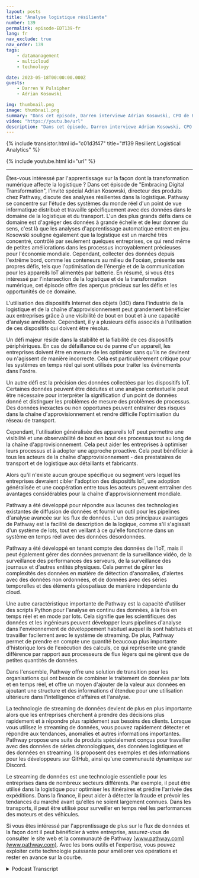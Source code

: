 ```yaml
---
layout: posts
title: "Analyse logistique résiliente"
number: 139
permalink: episode-EDT139-fr
lang: fr
nav_exclude: true
nav_order: 139
tags:
    - datamanagement
    - multicloud
    - technology

date: 2023-05-18T00:00:00.000Z
guests:
    - Darren W Pulsipher
    - Adrian Kosowski

img: thumbnail.png
image: thumbnail.png
summary: "Dans cet épisode, Darren interviewe Adrian Kosowski, CPO de Pathway, à propos de leur capacité unique à gérer des données logistiques depuis le terrain dans des environnements DDIL avec des analyses en temps réel."
video: "https://youtu.be/url"
description: "Dans cet épisode, Darren interviewe Adrian Kosowski, CPO de Pathway, à propos de leur capacité unique à gérer des données logistiques depuis le terrain dans des environnements DDIL avec des analyses en temps réel."
---
```


<div>
{% include transistor.html id="c01d3f47" title="#139 Resilient Logistical Analytics" %}

{% include youtube.html id="url" %}
</div>

---

Êtes-vous intéressé par l'apprentissage sur la façon dont la transformation numérique affecte la logistique ? Dans cet épisode de "Embracing Digital Transformation", l'invité spécial Adrian Kosowski, directeur des produits chez Pathway, discute des analyses résilientes dans la logistique. Pathway se concentre sur l'étude des systèmes du monde réel d'un point de vue informatique distribué et travaille spécifiquement avec des données dans le domaine de la logistique et du transport. L'un des plus grands défis dans ce domaine est d'agréger des données à grande échelle et de leur donner du sens, c'est là que les analyses d'apprentissage automatique entrent en jeu. Kosowski souligne également que la logistique est un marché très concentré, contrôlé par seulement quelques entreprises, ce qui rend même de petites améliorations dans les processus incroyablement précieuses pour l'économie mondiale. Cependant, collecter des données depuis l'extrême bord, comme les conteneurs au milieu de l'océan, présente ses propres défis, tels que l'optimisation de l'énergie et de la communication pour les appareils IoT alimentés par batterie. En résumé, si vous êtes intéressé par l'intersection de la logistique et de la transformation numérique, cet épisode offre des aperçus précieux sur les défis et les opportunités de ce domaine.

L'utilisation des dispositifs Internet des objets (IdO) dans l'industrie de la logistique et de la chaîne d'approvisionnement peut grandement bénéficier aux entreprises grâce à une visibilité de bout en bout et à une capacité d'analyse améliorée. Cependant, il y a plusieurs défis associés à l'utilisation de ces dispositifs qui doivent être résolus.

Un défi majeur réside dans la stabilité et la fiabilité de ces dispositifs périphériques. En cas de défaillance ou de panne d'un appareil, les entreprises doivent être en mesure de les optimiser sans qu'ils ne devinent ou n'agissent de manière incorrecte. Cela est particulièrement critique pour les systèmes en temps réel qui sont utilisés pour traiter les événements dans l'ordre.

Un autre défi est la précision des données collectées par les dispositifs IoT. Certaines données peuvent être déduites et une analyse contextuelle peut être nécessaire pour interpréter la signification d'un point de données donné et distinguer les problèmes de mesure des problèmes de processus. Des données inexactes ou non opportunes peuvent entraîner des risques dans la chaîne d'approvisionnement et rendre difficile l'optimisation du réseau de transport.

Cependant, l'utilisation généralisée des appareils IoT peut permettre une visibilité et une observabilité de bout en bout des processus tout au long de la chaîne d'approvisionnement. Cela peut aider les entreprises à optimiser leurs processus et à adopter une approche proactive. Cela peut bénéficier à tous les acteurs de la chaîne d'approvisionnement - des prestataires de transport et de logistique aux détaillants et fabricants.

Alors qu'il n'existe aucun groupe spécifique ou segment vers lequel les entreprises devraient cibler l'adoption des dispositifs IoT, une adoption généralisée et une coopération entre tous les acteurs peuvent entraîner des avantages considérables pour la chaîne d'approvisionnement mondiale.

Pathway a été développé pour répondre aux lacunes des technologies existantes de diffusion de données et fournir un outil pour les pipelines d'analyse avancée sur les flux de données. L'un des principaux avantages de Pathway est la facilité de description de la logique, comme s'il s'agissait d'un système de lots, tout en veillant à ce qu'elle fonctionne dans un système en temps réel avec des données désordonnées.

Pathway a été développé en tenant compte des données de l'IoT, mais il peut également gérer des données provenant de la surveillance vidéo, de la surveillance des performances des serveurs, de la surveillance des journaux et d'autres entités physiques. Cela permet de gérer les complexités des données en matière de détection d'anomalies, d'alertes avec des données non ordonnées, et de données avec des séries temporelles et des éléments géospatiaux de manière indépendante du cloud.

Une autre caractéristique importante de Pathway est la capacité d'utiliser des scripts Python pour l'analyse en continu des données, à la fois en temps réel et en mode par lots. Cela signifie que les scientifiques des données et les ingénieurs peuvent développer leurs pipelines d'analyse dans l'environnement de développement habituel auquel ils sont habitués et travailler facilement avec le système de streaming. De plus, Pathway permet de prendre en compte une quantité beaucoup plus importante d'historique lors de l'exécution des calculs, ce qui représente une grande différence par rapport aux processeurs de flux légers qui ne gèrent que de petites quantités de données.

Dans l'ensemble, Pathway offre une solution de transition pour les organisations qui ont besoin de combiner le traitement de données par lots et en temps réel, et offre un moyen d'ajouter de la valeur aux données en ajoutant une structure et des informations d'étendue pour une utilisation ultérieure dans l'intelligence d'affaires et l'analyse.

La technologie de streaming de données devient de plus en plus importante alors que les entreprises cherchent à prendre des décisions plus rapidement et à répondre plus rapidement aux besoins des clients. Lorsque vous utilisez le streaming de données, vous pouvez rapidement détecter et répondre aux tendances, anomalies et autres informations importantes. Pathway propose une suite de produits spécialement conçus pour travailler avec des données de séries chronologiques, des données logistiques et des données en streaming. Ils proposent des exemples et des informations pour les développeurs sur GitHub, ainsi qu'une communauté dynamique sur Discord.

Le streaming de données est une technologie essentielle pour les entreprises dans de nombreux secteurs différents. Par exemple, il peut être utilisé dans la logistique pour optimiser les itinéraires et prédire l'arrivée des expéditions. Dans la finance, il peut aider à détecter la fraude et prévoir les tendances du marché avant qu'elles ne soient largement connues. Dans les transports, il peut être utilisé pour surveiller en temps réel les performances des moteurs et des véhicules.

Si vous êtes intéressé par l'apprentissage de plus sur le flux de données et la façon dont il peut bénéficier à votre entreprise, assurez-vous de consulter le site web et la communauté de Pathway [www.pathway.com](www.pathway.com). Avec les bons outils et l'expertise, vous pouvez exploiter cette technologie puissante pour améliorer vos opérations et rester en avance sur la courbe.



<details>
<summary> Podcast Transcript </summary>

<p></p>

</details>
